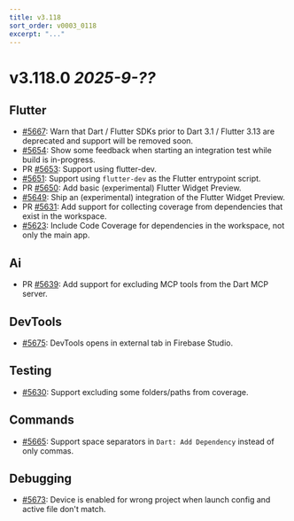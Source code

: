 ```yaml
---
title: v3.118
sort_order: v0003_0118
excerpt: "..."
---
```


# v3.118.0 _2025-9-??_

## Flutter

- [#5667](https://github.com/Dart-Code/Dart-Code/issues/5667): Warn that Dart / Flutter SDKs prior to Dart 3.1 / Flutter 3.13 are deprecated and support will be removed soon.
- [#5654](https://github.com/Dart-Code/Dart-Code/issues/5654): Show some feedback when starting an integration test while build is in-progress.
- PR [#5653](https://github.com/Dart-Code/Dart-Code/issues/5653): Support using flutter-dev.
- [#5651](https://github.com/Dart-Code/Dart-Code/issues/5651): Support using `flutter-dev` as the Flutter entrypoint script.
- PR [#5650](https://github.com/Dart-Code/Dart-Code/issues/5650): Add basic (experimental) Flutter Widget Preview.
- [#5649](https://github.com/Dart-Code/Dart-Code/issues/5649): Ship an (experimental) integration of the Flutter Widget Preview.
- PR [#5631](https://github.com/Dart-Code/Dart-Code/issues/5631): Add support for collecting coverage from dependencies that exist in the workspace.
- [#5623](https://github.com/Dart-Code/Dart-Code/issues/5623): Include Code Coverage for dependencies in the workspace, not only the main app.

## Ai

- PR [#5639](https://github.com/Dart-Code/Dart-Code/issues/5639): Add support for excluding MCP tools from the Dart MCP server.

## DevTools

- [#5675](https://github.com/Dart-Code/Dart-Code/issues/5675): DevTools opens in external tab in Firebase Studio.

## Testing

- [#5630](https://github.com/Dart-Code/Dart-Code/issues/5630): Support excluding some folders/paths from coverage.

## Commands

- [#5665](https://github.com/Dart-Code/Dart-Code/issues/5665): Support space separators in `Dart: Add Dependency` instead of only commas.

## Debugging

- [#5673](https://github.com/Dart-Code/Dart-Code/issues/5673): Device is enabled for wrong project when launch config and active file don't match.

